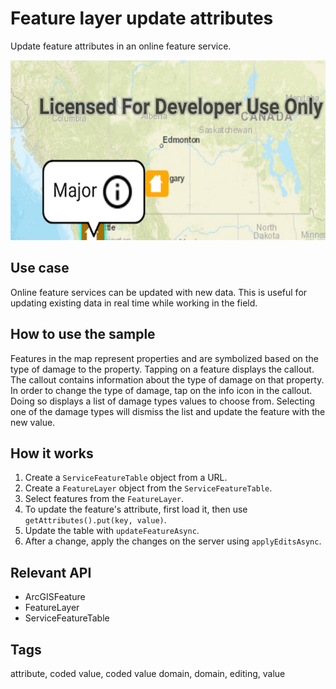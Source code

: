 # Feature layer update attributes

Update feature attributes in an online feature service.    

![Image of feature layer update attributes](feature-layer-update-attributes.png)

## Use case

Online feature services can be updated with new data. This is useful for updating existing data in real time while working in the field.

## How to use the sample

Features in the map represent properties and are symbolized based on the type of damage to the property. Tapping on a feature displays the callout. The callout contains information about the type of damage on that property. In order to change the type of damage, tap on the info icon in the callout. Doing so displays a list of damage types values to choose from. Selecting one of the damage types will dismiss the list and update the feature with the new value.

## How it works

1. Create a `ServiceFeatureTable` object from a URL.
2. Create a `FeatureLayer` object from the `ServiceFeatureTable`.
3. Select features from the `FeatureLayer`.
4. To update the feature's attribute, first load it, then use `getAttributes().put(key, value)`.
5. Update the table with `updateFeatureAsync`.
6. After a change, apply the changes on the server using `applyEditsAsync`.

## Relevant API

* ArcGISFeature
* FeatureLayer
* ServiceFeatureTable

## Tags

attribute, coded value, coded value domain, domain, editing, value
